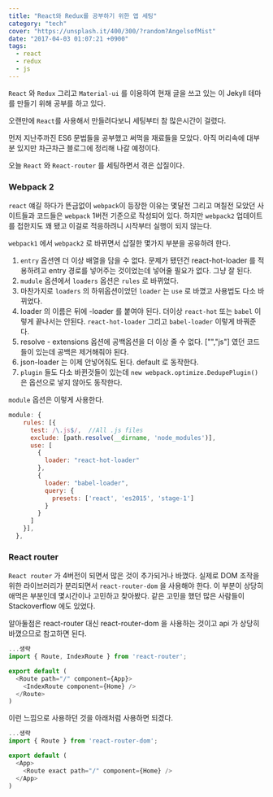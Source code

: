 ```yaml
---
title: "React와 Redux를 공부하기 위한 앱 세팅"
category: "tech"
cover: "https://unsplash.it/400/300/?random?AngelsofMist"
date: "2017-04-03 01:07:21 +0900"
tags: 
  - react
  - redux
  - js
---
```


`React` 와 `Redux` 그리고 `Material-ui` 를 이용하여 현재 글을 쓰고 있는 이 Jekyll 테마를 만들기 위해 공부를 하고 있다.

오랜만에 `React`를 사용해서 만들려다보니 세팅부터 참 많은시간이 걸렸다.

먼저 지난주까진 ES6 문법들을 공부했고 써먹을 재료들을 모았다.
아직 머리속에 대부분 있지만 차근차근 블로그에 정리해 나갈 예정이다.

오늘 `React` 와 `React-router` 를 세팅하면서 겪은 삽질이다.

### Webpack 2

`react` 얘길 하다가 뜬금없이 `webpack`이 등장한 이유는 몇달전 그리고 며칠전 모았던 사이트들과 코드들은 `webpack` 1버전 기준으로 작성되어 있다. 하지만 `webpack2` 업데이트를 접한지도 꽤 됐고 이걸로 적응하려니 시작부터 실행이 되지 않는다.

`webpack1` 에서 `webpack2` 로 바뀌면서 삽질한 몇가지 부분을 공유하려 한다.

1. `entry` 옵션엔 더 이상 배열을 담을 수 없다.
문제가 됐던건 react-hot-loader 를 적용하려고 entry 경로를 넣어주는 것이었는데 넣어줄 필요가 없다. 그냥 잘 된다.
2. `mudule` 옵션에서 `loaders` 옵션은 `rules` 로 바뀌었다.
3. 마찬가지로 `loaders` 의 하위옵션이었던 `loader` 는 `use` 로 바꼈고 사용법도 다소 바뀌었다.
4. loader 의 이름은 뒤에 -loader 를 붙여야 된다. 더이상 `react-hot` 또는 `babel` 이렇게 끝나서는 안된다.
`react-hot-loader` 그리고 `babel-loader` 이렇게 바꿔준다.
5. resolve - extensions 옵션에 공백옵션을 더 이상 줄 수 없다.
["","js"] 였던 코드들이 있는데 공백은 제거해줘야 된다.
6. json-loader 는 이제 안넣어줘도 된다. default 로 동작한다.
7. `plugin` 들도 다소 바뀐것들이 있는데 `new webpack.optimize.DedupePlugin()` 은 옵션으로 넣지 않아도 동작한다.

`module` 옵션은 이렇게 사용한다.
```js
module: {
    rules: [{
      test: /\.js$/,  //All .js files
      exclude: [path.resolve(__dirname, 'node_modules')],
      use: [
        {
          loader: "react-hot-loader"
        },
        {
          loader: "babel-loader",
          query: {
            presets: ['react', 'es2015', 'stage-1']
          }
        }
      ]
    }],
  },
```

### React router
`React router` 가 4버전이 되면서 많은 것이 추가되거나 바꼈다.
실제로 DOM 조작을 위한 라이브러리가 분리되면서 `react-router-dom` 을 사용해야 한다.
이 부분이 상당히 애먹은 부분인데 몇시간이나 고민하고 찾아봤다. 같은 고민을 했던 많은 사람들이 Stackoverflow 에도 있었다.

알아둘점은 react-router 대신 react-router-dom 을 사용하는 것이고
api 가 상당히 바꼈으므로 참고하면 된다.

```js
...생략
import { Route, IndexRoute } from 'react-router';

export default (
  <Route path="/" component={App}>
    <IndexRoute component={Home} />
  </Route>
)
```
이런 느낌으로 사용하던 것을 아래처럼 사용하면 되겠다.

```js
...생략
import { Route } from 'react-router-dom';

export default (
  <App>
    <Route exact path="/" component={Home} />
  </App>
)
```
